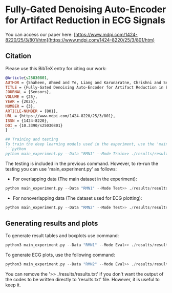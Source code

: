 # Fully-Gated Denoising Auto-Encoder for Artifact Reduction in ECG Signals

You can access our paper here: [https://www.mdpi.com/1424-8220/25/3/801/htm](https://www.mdpi.com/1424-8220/25/3/801/htm)

## Citation
Please use this BibTeX entry for citing our work:

```bibtex
@Article{s25030801,
AUTHOR = {Shaheen, Ahmed and Ye, Liang and Karunaratne, Chrishni and Seppänen, Tapio},
TITLE = {Fully-Gated Denoising Auto-Encoder for Artifact Reduction in ECG Signals},
JOURNAL = {Sensors},
VOLUME = {25},
YEAR = {2025},
NUMBER = {3},
ARTICLE-NUMBER = {801},
URL = {https://www.mdpi.com/1424-8220/25/3/801},
ISSN = {1424-8220},
DOI = {10.3390/s25030801}
}```

## Training and testing
To train the deep learning models used in the experiment, use the 'main_experiment.py' file and set the correct parameters. For example to run the same experiment in the paper, use the following python code in cmd.
```python
python main_experiment.py --Data "RMN1" --Mode Train>> ./results/results.txt
```

The testing is included in the previous command. However, to re-run the testing you can use 'main_experiment.py' as follows: 
- For overlapping data (The main dataset in the experiment):
```python
python main_experiment.py --Data "RMN1" --Mode Test>> ./results/results.txt
```
- For nonoverlapping data (The dataset used for ECG plotting):
```python
python main_experiment.py --Data "RMN2" --Mode Test>> ./results/results.txt
```

## Generating results and plots
To generate result tables and boxplots use command: 
```python
python3 main_experiment.py --Data "RMN1" --Mode Eval>> ./results/results.txt
```

To generate ECG plots, use the following command:
```python
python3 main_experiment.py --Data "RMN2" --Mode Eval>> ./results/results.txt
```

You can remove the '>> ./results/results.txt' if you don't want the output of the codes to be written directly to 'results.txt' file. However, it is useful to keep it.